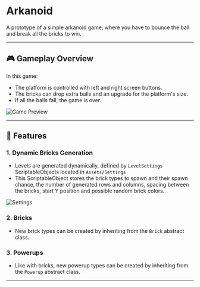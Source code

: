 # Arkanoid

A prototype of a simple arkanoid game, where you have to bounce the ball and break all the bricks to win.

---

## 🎮 **Gameplay Overview**

In this game:
- The platform is controlled with left and right screen buttons.
- The bricks can drop extra balls and an upgrade for the platform's size.
- If all the balls fall, the game is over.

![Game Preview](https://github.com/user-attachments/assets/6b7f527f-d32e-4689-8c38-4e59a6f3bde9)

---

## 🔧 **Features**

### 1. **Dynamic Bricks Generation**
- Levels are generated dynamically, defined by `LevelSettings` ScriptableObjects located in `Assets/Settings`
- This ScriptableObject stores the brick types to spawn and their spawn chance, the number of generated rows and columns, spacing between the bricks, start Y position and possible random brick colors.

![Settings](https://github.com/user-attachments/assets/7c28c9aa-bef3-4996-a2cf-25e434d8089d)

### 2. **Bricks**
- New brick types can be created by inheriting from the `Brick` abstract class.

### 3. **Powerups**
- Like with bricks, new powerup types can be created by inheriting from the `Powerup` abstract class.

---


